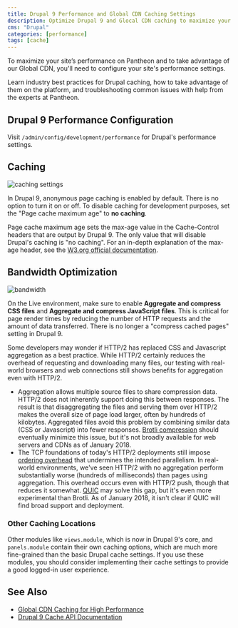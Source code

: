 ```yaml
---
title: Drupal 9 Performance and Global CDN Caching Settings
description: Optimize Drupal 9 and Glocal CDN caching to maximize your Pantheon site's performance.
cms: "Drupal"
categories: [performance]
tags: [cache]
---
```

To maximize your site’s performance on Pantheon and to take advantage of our Global CDN, you'll need to configure your site's performance settings.

<Enablement title="Agency WebOps Training" link="https://pantheon.io/learn-pantheon?docs" campaign="docs-webops">

Learn industry best practices for Drupal caching, how to take advantage of them on the platform, and troubleshooting common issues with help from the experts at Pantheon.

</Enablement>

## Drupal 9 Performance Configuration
Visit `/admin/config/development/performance` for Drupal's performance settings.

## Caching
![caching settings](../images/drupal-8-performance-settings.png)

In Drupal 9, anonymous page caching is enabled by default. There is no option to turn it on or off. To disable caching for development purposes, set the "Page cache maximum age" to **no caching**.

Page cache maximum age sets the max-age value in the Cache-Control headers that are output by Drupal 9. The only value that will disable Drupal's caching is "no caching". For an in-depth explanation of the max-age header, see the [W3.org official documentation](https://www.w3.org/Protocols/rfc2616/rfc2616-sec14.html#sec14.9.3).

## Bandwidth Optimization
![bandwidth](../images/drupal-8-bandwidth-optimization.png)

On the Live environment, make sure to enable **Aggregate and compress CSS files** and **Aggregate and compress JavaScript files**. This is critical for page render times by reducing the number of HTTP requests and the amount of data transferred. There is no longer a "compress cached pages" setting in Drupal 9.

Some developers may wonder if HTTP/2 has replaced CSS and Javascript aggregation as a best practice. While HTTP/2 certainly reduces the overhead of requesting and downloading many files, our testing with real-world browsers and web connections still shows benefits for aggregation even with HTTP/2.

* Aggregation allows multiple source files to share compression data. HTTP/2 does not inherently support doing this between responses. The result is that disaggregating the files and serving them over HTTP/2 makes the overall size of page load larger, often by hundreds of kilobytes. Aggregated files avoid this problem by combining similar data (CSS or Javascript) into fewer responses. [Brotli compression](https://en.wikipedia.org/wiki/Brotli) should eventually minimize this issue, but it's not broadly available for web servers and CDNs as of January 2018.
* The TCP foundations of today's HTTP/2 deployments still impose [ordering overhead](https://en.wikipedia.org/wiki/Head-of-line_blocking) that undermines the intended parallelism. In real-world environments, we've seen HTTP/2 with no aggregation perform substantially worse (hundreds of milliseconds) than pages using aggregation. This overhead occurs even with HTTP/2 push, though that reduces it somewhat. [QUIC](https://en.wikipedia.org/wiki/QUIC) may solve this gap, but it's even more experimental than Brotli. As of January 2018, it isn't clear if QUIC will find broad support and deployment.

### Other Caching Locations
Other modules like `views.module`, which is now in Drupal 9's core, and `panels.module` contain their own caching options, which are much more fine-grained than the basic Drupal cache settings. If you use these modules, you should consider implementing their cache settings to provide a good logged-in user experience.

## See Also
- [Global CDN Caching for High Performance](/global-cdn-caching)
- [Drupal 9 Cache API Documentation](https://api.drupal.org/api/drupal/core%21core.api.php/group/cache/9.0.x)
